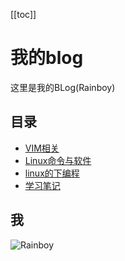 [[toc]]

# 我的blog 

这里是我的BLog(Rainboy)

## 目录

- [VIM相关](./VIM/index.md)
- [Linux命令与软件](./Linux命令与软件/index.md)
- [linux的下编程](./program_under_linux/index.md)
- [学习笔记](./学习笔记/index.md)

## 我

![Rainboy](https://github.com/rainboylvx.png)
